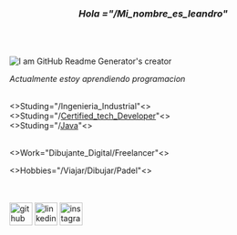 ### **_<header>Hola ="/Mi_nombre_es_leandro"</header>_**
   
![I am GitHub Readme Generator's creator](https://www.lavoz.com.ar/resizer/9DvCUG7gefuQi8BuK1Vk2X0oAsA=/1023x323/smart/storage.googleapis.com/gweb-uniblog-publish-prod/original_images/Dino_non-birthday_version.gif)

*Actualmente estoy aprendiendo programacion* <br><br>

<>Studing="/Ingenieria_Industrial"<> <br>
<>Studing="/[Certified_tech_Developer](https://www.digitalhouse.com/ar/acciones/certified-tech-developer)"<> <br>
<>Studing="/[Java](https://www.udemy.com/course/universidad-java-especialista-en-java-desde-cero-a-master)"<> <br><br>

 <>Work="Dibujante_Digital/Freelancer"<>

  <>Hobbies="/Viajar/Dibujar/Padel"<> <br><br><br>

<footer>

[<img src='https://cdn-icons-png.flaticon.com/512/270/270798.png' alt='github' height='40'>](https://github.com/leandroMz)  [<img src='https://cdn-icons-png.flaticon.com/512/174/174857.png' alt='linkedin' height='40'>](https://www.linkedin.com/in/leandro-martinez-93b5b821a/)  [<img src='https://cdn-icons-png.flaticon.com/512/2111/2111463.png' alt='instagram' height='40'>](https://www.instagram.com/leomz2/)  

<footer>
